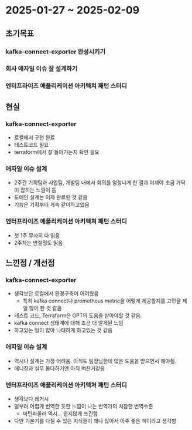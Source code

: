 # 2025-01-27 ~ 2025-02-09
## 초기목표
### kafka-connect-exporter 완성시키기
### 회사 애자일 이슈 잘 설계하기
### 엔터프라이즈 애플리케이션 아키텍쳐 패턴 스터디
## 현실
### kafka-connect-exporter
- 로컬에서 구현 완료
- 테스트코드 필요
- terraform에서 잘 돌아가는지 확인 필요
### 애자일 이슈 설계
- 2주간 기획팀과 사업팀, 개발팀 내에서 회의를 엄청나게 한 결과 이제야 조금 가닥이 잡히는 느낌이 듬
- 도메인 설계는 이제 완료된 것 같음
- 기능은 기획부터 계속 같이하고있음
### 엔터프라이즈 애플리케이션 아키텍쳐 패턴 스터디
- 첫 1주 무사히 다 읽음
- 2주차는 반절정도 읽음
## 느낀점 / 개선점
### kafka-connect-exporter
- 생각보단 로컬에서 환경구축이 어려웠음
	- 특히 kafka connect나 prometheus metric을 어떻게 제공할지를 고민을 제일 많이 한 것 같음
- 테스트 코드, Terraform은 GPT의 도움을 받아야할 것 같음.
- kafka connect 생태계에 대해 조금 더 알게된 느낌
- 하고있는 일이 많아 나태하게 하고있는 것 같음
### 애자일 이슈 설계
- 역시나 설계는 가장 어려움. 아직도 팀장님한테 많은 도움을 받으면서 해야됨.
- 매니징과 실무 둘다하기엔 아직 벅찬거같음
### 엔터프라이즈 애플리케이션 아키텍처 패턴 스터디
- 생각보다 레거시
- 일부러 어렵게 번역한 듯한 느낌이 나는 번역가의 처참한 번역수준
	- 마틴파울러 역시... 쉽지않게 쓰긴함
- 다만 기본기를 다질 수 있는 지식들이 꽤나 많아서 아주 좋은 책이라고 생각함